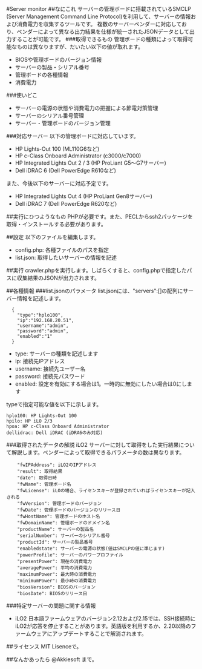 #Server monitor
##なにこれ
サーバーの管理ボードに搭載されているSMCLP (Server Management Command Line Protocol)を利用して、サーバーの情報および消費電力を収集するツールです。
複数のサーバーベンダーに対応しており、ベンダーによって異なる出力結果を仕様が統一されたJSONデータとして出力することが可能です。
###取得できるもの
管理ボードの種類によって取得可能なものは異なりますが、だいたい以下の値が取れます。
* BIOSや管理ボードのバージョン情報
* サーバーの製品・シリアル番号
* 管理ボードの各種情報
* 消費電力

###使いどこ
* サーバーの電源の状態や消費電力の把握による節電対策管理
* サーバーのシリアル番号管理
* サーバー・管理ボードのバージョン管理

###対応サーバー
以下の管理ボードに対応しています。
* HP Lights-Out 100 (ML110G6など)
* HP c-Class Onboard Administrator (c3000/c7000)
* HP Integrated Lights Out 2 / 3 (HP ProLiant G5〜G7サーバー)
* Dell iDRAC 6 (Dell PowerEdge R610など)

また、今後以下のサーバーに対応予定です。
* HP Integrated Lights Out 4 (HP ProLiant Gen8サーバー)
* Dell iDRAC 7 (Dell PowerEdge R620など)

##実行にひつようなもの
PHPが必要です。また、PECLからssh2パッケージを取得・インストールする必要があります。

##設定
以下のファイルを編集します。
* config.php: 各種ファイルのパスを指定
* list.json: 取得したいサーバーの情報を記述

##実行
crawler.phpを実行します。しばらくすると、config.phpで指定したパスに収集結果のJSONが出力されます。

##各種情報
###list.jsonのパラメータ
list.jsonには、"servers":[]の配列にサーバー情報を記述します。
```
  {
    "type":"hplo100",
    "ip":"192.168.20.51",
    "username":"admin",
    "password":"admin",
    "enabled":"1"
  }
```
* type: サーバーの種類を記述します
* ip: 接続先IPアドレス
* username: 接続先ユーザー名
* password: 接続先パスワード
* enabled: 設定を有効にする場合は1。一時的に無効にしたい場合は0にします

typeで指定可能な値を以下に示します。
```
hplo100: HP Lights-Out 100
hpilo: HP iLO 2/3
hpoa: HP c-Class Onboard Administrator
dellidrac: Dell iDRAC (iDRA6のみ対応)
```

###取得されたデータの解説
iLO2 サーバーに対して取得をした実行結果について解説します。ベンダーによって取得できるパラメータの数は異なります。
```
    "fwIPAddress": iLO2のIPアドレス
    "result": 取得結果
    "date": 取得日時
    "fwName": 管理ボード名
    "fwLicense": iLOの場合、ライセンスキーが登録されていればライセンスキーが記入される
    "fwVersion": 管理ボードのバージョン
    "fwDate": 管理ボードのバージョンのリリース日
    "fwHostName": 管理ボードのホスト名
    "fwDomainName": 管理ボードのドメイン名
    "productName": サーバーの製品名
    "serialNumber": サーバーのシリアル番号
    "productId": サーバーの製品番号
    "enabledstate": サーバーの電源の状態(値はSMCLPの値に準じます)
    "powerProfile": サーバーのパワープロファイル
    "presentPower": 現在の消費電力
    "averagePower": 平均の消費電力
    "maximumPower": 最大時の消費電力
    "minimumPower": 最小時の消費電力
    "biosVersion": BIOSのバージョン
    "biosDate": BIOSのリリース日
```
###特定サーバーの問題に関する情報
* iLO2 日本語ファームウェアのバージョン2.12および2.15では、SSH接続時にiLO2が応答を停止することがあります。英語版を利用するか、2.20以降のファームウェアにアップデートすることで解消されます。

##ライセンス
MIT Lisenceで。

##なんかあったら
@Akkiesoft まで。